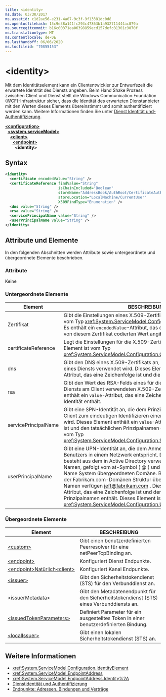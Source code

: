 ```yaml
---
title: <identity>
ms.date: 03/30/2017
ms.assetid: c1d2ae56-e231-4a07-9c3f-9f13381dc0d8
ms.openlocfilehash: 15c9e38a141fc294c47863b1a932711444ac079a
ms.sourcegitcommit: b16c00371ea06398859ecd157defc81301c9070f
ms.translationtype: MT
ms.contentlocale: de-DE
ms.lasthandoff: 06/06/2020
ms.locfileid: "70855153"
---
```

# \<identity>
Mit dem Identitätselement kann ein Cliententwickler zur Entwurfszeit die erwartete Identität des Diensts angeben. Beim Hand Shake Prozess zwischen Client und Dienst stellt die Windows Communication Foundation (WCF)-Infrastruktur sicher, dass die Identität des erwarteten Dienstanbieter mit den Werten dieses Elements übereinstimmt und somit authentifiziert werden kann. Weitere Informationen finden Sie unter [Dienst Identität und-Authentifizierung](../../../wcf/feature-details/service-identity-and-authentication.md).  
  
[**\<configuration>**](../configuration-element.md)\
&nbsp;&nbsp;[**\<system.serviceModel>**](system-servicemodel.md)\
&nbsp;&nbsp;&nbsp;&nbsp;[**\<client>**](client.md)\
&nbsp;&nbsp;&nbsp;&nbsp;&nbsp;&nbsp;[**\<endpoint>**](endpoint-of-client.md)\
&nbsp;&nbsp;&nbsp;&nbsp;&nbsp;&nbsp;&nbsp;&nbsp;**\<identity>**  
  
## <a name="syntax"></a>Syntax  
  
```xml  
<identity>
  <certificate encodedValue="String" />
  <certificateReference findValue="String"
                        isChainIncluded="Boolean"
                        storeName="AddressBook/AuthRoot/CertificateAuthority/Disallowed/My/Root/TrustedPeople/TrustedPublisher"
                        storeLocation="LocalMachine/CurrentUser"
                        X509FindType="Enumeration" />
  <dns value="String" />
  <rsa value="String" />
  <servicePrincipalName value="String" />
  <userPrincipalName value="String" />
</identity>
```  
  
## <a name="attributes-and-elements"></a>Attribute und Elemente  
 In den folgenden Abschnitten werden Attribute sowie untergeordnete und übergeordnete Elemente beschrieben.  
  
### <a name="attributes"></a>Attribute  
 Keine  
  
### <a name="child-elements"></a>Untergeordnete Elemente  
  
|Element|BESCHREIBUNG|  
|-------------|-----------------|  
|Zertifikat|Gibt die Einstellungen eines X.509-Zertifikats an. Dieses Element ist vom Typ <xref:System.ServiceModel.Configuration.CertificateElement>. Es enthält ein `encodedValue`-Attribut, das eine Zeichenfolge ist, die den von diesem Zertifikat codierten Wert angibt.|  
|certificateReference|Legt die Einstellungen für die X.509-Zertifikatüberprüfung fest. Dieses Element ist vom Typ <xref:System.ServiceModel.Configuration.CertificateReferenceElement>.|  
|dns|Gibt den DNS eines X.509-Zertifikats an, das zum Authentifizieren eines Diensts verwendet wird. Dieses Element enthält ein `value`-Attribut, das eine Zeichenfolge ist und die tatsächliche Identität enthält.|  
|rsa|Gibt den Wert des RSA-Felds eines für die Authentifizierung eines Diensts am Client verwendeten X.509-Zertifikats an. Dieses Element enthält ein `value`-Attribut, das eine Zeichenfolge ist und die tatsächliche Identität enthält.|  
|servicePrincipalName|Gibt eine SPN-Identität an, die dem Prinzipalnamen entspricht, der vom Client zum eindeutigen Identifizieren einer Dienstinstanz verwendet wird. Dieses Element enthält ein `value`-Attribut, das eine Zeichenfolge ist und den tatsächlichen Prinzipalnamen enthält. Dieses Element ist vom Typ <xref:System.ServiceModel.Configuration.ServicePrincipalNameElement>.|  
|userPrincipalName|Gibt eine UPN-Identität an, die dem Anmeldenamenstyp eines Benutzers in einem Netzwerk entspricht. Der Benutzer Prinzipal Name besteht aus dem in Active Directory verwendeten Benutzerobjekt Namen, gefolgt vom at-Symbol ( \@ ) und dann in der Regel der Domain Name System übergeordneten Domäne. Beispielsweise könnte Jeff in der Fabrikam.com-Domänen Struktur über den Benutzer Prinzipal Namen verfügen [jeff@fabrikam.com](mailto:jeffsmith@fabrikam.com) .  Dieses Element enthält ein `value`-Attribut, das eine Zeichenfolge ist und den tatsächlichen Prinzipalnamen enthält. Dieses Element ist vom Typ <xref:System.ServiceModel.Configuration.UserPrincipalNameElement>.|  
  
### <a name="parent-elements"></a>Übergeordnete Elemente  
  
|Element|BESCHREIBUNG|  
|-------------|-----------------|  
|[\<custom>](custom.md)|Gibt einen benutzerdefinierten Peerresolver für eine netPeerTcpBinding an.|  
|[\<endpoint>](endpoint-element.md)|Konfiguriert Dienst Endpunkte.|  
|[\<endpoint>Natürlich\<client>](endpoint-of-client.md)|Konfiguriert Kanal Endpunkte.|  
|[\<issuer>](issuer.md)|Gibt den Sicherheitstokendienst (STS) für den Verbunddienst an.|  
|[\<issuerMetadata>](issuermetadata.md)|Gibt den Metadatenendpunkt für den Sicherheitstokendienst (STS) eines Verbunddiensts an.|  
|[\<issuedTokenParameters>](issuedtokenparameters.md)|Definiert Parameter für ein ausgestelltes Token in einer benutzerdefinierten Bindung.|  
|[\<localIssuer>](localissuer.md)|Gibt einen lokalen Sicherheitstokendienst (STS) an.|  
  
## <a name="see-also"></a>Weitere Informationen

- <xref:System.ServiceModel.Configuration.IdentityElement>
- <xref:System.ServiceModel.EndpointAddress>
- <xref:System.ServiceModel.EndpointAddress.Identity%2A>
- [Dienstidentität und Authentifizierung](../../../wcf/feature-details/service-identity-and-authentication.md)
- [Endpunkte: Adressen, Bindungen und Verträge](../../../wcf/feature-details/endpoints-addresses-bindings-and-contracts.md)
